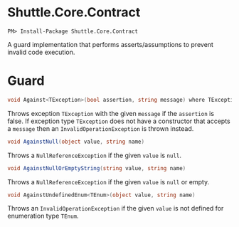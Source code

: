 # Shuttle.Core.Contract

```
PM> Install-Package Shuttle.Core.Contract
```


A guard implementation that performs asserts/assumptions to prevent invalid code execution.

# Guard

``` c#
void Against<TException>(bool assertion, string message) where TException : Exception
```

Throws exception `TException` with the given `message` if the `assertion` is false.  If exception type `TException` does not have a constructor that accepts a `message` then an `InvalidOperationException` is thrown instead.

``` c#
void AgainstNull(object value, string name)
```

Throws a `NullReferenceException` if the given `value` is `null`.

``` c#
void AgainstNullOrEmptyString(string value, string name)
```

Throws a `NullReferenceException` if the given `value` is `null` or empty.

``` c#
void AgainstUndefinedEnum<TEnum>(object value, string name)
```

Throws an `InvalidOperationException` if the given `value` is not defined for enumeration type `TEnum`.